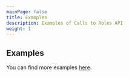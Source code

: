 ```yaml
---
mainPage: false
title: Examples
description: Examples of Calls to Roles API
weight: 1
---
```


## Examples

You can find more examples [here](/docs/general/examples.html).
